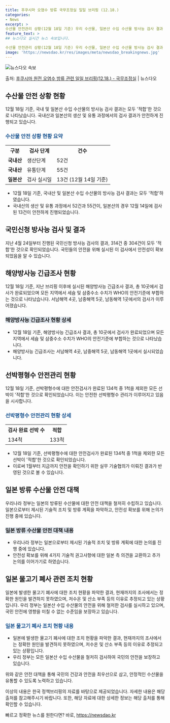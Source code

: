 ```yaml
---
title: 후쿠시마 오염수 방류 국무조정실 일일 브리핑 (12.18.)
categories:
- News
excerpt: >
수산물 안전관리 상황(12월 18일 기준) 우리 수산물, 일본산 수입 수산물 방사능 검사 결과 모두 적합입니…
feature_text: >
## 뉴스다오 실시간 뉴스 속보입니다.

수산물 안전관리 상황(12월 18일 기준) 우리 수산물, 일본산 수입 수산물 방사능 검사 결과 모두 적합입니…
image: 'https://newsdao.kr/res/images/meta/newsdao_breakingnews.jpg'
---
```


![뉴스다오 속보](https://newsdao.kr/res/images/meta/newsdao_breakingnews.jpg)

<p>출처: <a href="https://newsdao.kr/2834" rel="dofollow">후쿠시마 원전 오염수 방류 관련 일일 브리핑(12.18.) - 국무조정실</a> | 뉴스다오</p>

<h2 data-ke-size="size26">수산물 안전 상황 현황</h2>
<p data-ke-size="size16">12월 18일 기준, 국내 및 일본산 수입 수산물의 방사능 검사 결과는 모두 '적합'한 것으로 나타났습니다. 국내산과 일본산의 생산 및 유통 과정에서의 검사 결과가 안전하게 진행되고 있습니다.</p>

<h3><b><span style="color: #1a5490;">수산물 안전 상황 현황 요약</span></b></h3>
<table>
  <tr>
    <th>구분</th>
    <th>검사 단계</th>
    <th>건수</th>
  </tr>
  <tr>
    <td><b>국내산</b></td>
    <td>생산단계</td>
    <td>52건</td>
  </tr>
  <tr>
    <td><b>국내산</b></td>
    <td>유통단계</td>
    <td>55건</td>
  </tr>
  <tr>
    <td><b>일본산</b></td>
    <td>검사 실시일</td>
    <td>13건 (12월 14일 기준)</td>
  </tr>
</table>
<ul>
  <li>12월 18일 기준, 국내산 및 일본산 수입 수산물의 방사능 검사 결과는 모두 '적합'하였습니다.</li>
  <li>국내산의 생산 및 유통 과정에서 52건과 55건이, 일본산의 경우 12월 14일에 검사된 13건이 안전하게 진행되었습니다.</li>
</ul>

<h2 data-ke-size="size21">국민신청 방사능 검사 및 결과</h2>
<p data-ke-size="size16">지난 4월 24일부터 진행된 국민신청 방사능 검사의 결과, 314건 중 304건이 모두 '적합'한 것으로 확인되었습니다. 국민들의 안전을 위해 실시된 이 검사에서 안전성이 확보되었음을 알 수 있습니다.</p>

<h2 data-ke-size="size21">해양방사능 긴급조사 현황</h2>
<p data-ke-size="size16">12월 18일 기준, 지난 브리핑 이후에 실시된 해양방사능 긴급조사 결과, 총 10곳에서 검사가 완료되었으며 모든 지역에서 세슘 및 삼중수소 수치가 WHO의 안전기준에 부합하는 것으로 나타났습니다. 서남해역 4곳, 남중해역 5곳, 남동해역 1곳에서의 검사가 이루어졌습니다.</p>

<h3><b><span style="background-color: #21538527;">해양방사능 긴급조사 현황 상세</span></b></h3>
<ul>
  <li>12월 18일 기준, 해양방사능 긴급조사 결과, 총 10곳에서 검사가 완료되었으며 모든 지역에서 세슘 및 삼중수소 수치가 WHO의 안전기준에 부합하는 것으로 나타났습니다.</li>
  <li>해양방사능 긴급조사는 서남해역 4곳, 남중해역 5곳, 남동해역 1곳에서 실시되었습니다.</li>
</ul>

<h2 data-ke-size="size21">선박평형수 안전관리 현황</h2>
<p data-ke-size="size16">12월 18일 기준, 선박평형수에 대한 안전검사가 완료된 134척 중 1척을 제외한 모든 선박이 '적합'한 것으로 확인되었습니다. 이는 안전한 선박평형수 관리가 이루어지고 있음을 시사합니다.</p>

<h3><b><span style="color: #1a5490;">선박평형수 안전관리 현황 상세</span></b></h3>
<table>
  <tr>
    <th>검사 완료 선박 수</th>
    <th>적합</th>
  </tr>
  <tr>
    <td>134척</td>
    <td>133척</td>
  </tr>
</table>
<ul>
  <li>12월 18일 기준, 선박평형수에 대한 안전검사가 완료된 134척 중 1척을 제외한 모든 선박이 '적합'한 것으로 확인되었습니다.</li>
  <li>이로써 1월부터 지금까지 안전을 확인하기 위한 실무 기술협의가 이뤄진 결과가 반영된 것으로 볼 수 있습니다.</li>
</ul>

<h2 data-ke-size="size21">일본 방류 수산물 안전 대책</h2>
<p data-ke-size="size16">우리나라 정부는 일본의 방류된 수산물에 대한 안전 대책을 철저히 수립하고 있습니다. 일본으로부터 제시된 기술적 조치 및 방류 계획을 파악하고, 안전성 확보를 위해 논의가 진행 중에 있습니다.</p>

<h3><b><span style="background-color: #21538527;">일본 방류 수산물 안전 대책 내용</span></b></h3>
<ul>
  <li>우리나라 정부는 일본으로부터 제시된 기술적 조치 및 방류 계획에 대한 논의를 진행 중에 있습니다.</li>
  <li>안전성 확보를 위해 4가지 기술적 권고사항에 대한 일본 측 의견을 교환하고 추가 논의를 이어가기로 하였습니다.</li>
</ul>

<h2 data-ke-size="size21">일본 물고기 폐사 관련 조치 현황</h2>
<p data-ke-size="size16">일본에 발생한 물고기 폐사에 대한 조치 현황을 파악한 결과, 현재까지의 조사에서는 정확한 원인을 발견하지 못하였으며, 저수온 및 산소 부족 등의 이유로 추정되고 있는 상황입니다. 우리 정부는 일본산 수입 수산물의 안전을 위해 철저한 검사를 실시하고 있으며, 국민 안전에 영향을 미칠 수 없는 수준임을 보장하고 있습니다.</p>

<h3><b><span style="color: #1a5490;">일본 물고기 폐사 조치 현황 내용</span></b></h3>
<ul>
  <li>일본에 발생한 물고기 폐사에 대한 조치 현황을 파악한 결과, 현재까지의 조사에서는 정확한 원인을 발견하지 못하였으며, 저수온 및 산소 부족 등의 이유로 추정되고 있는 상황입니다.</li>
  <li>우리 정부는 모든 일본산 수입 수산물을 철저히 검사하여 국민의 안전을 보장하고 있습니다.</li>
</ul>

<p data-ke-size="size16">위와 같은 안전 대책을 통해 국민의 건강과 안전을 최우선으로 삼고, 안정적인 수산물을 유통할 수 있도록 노력하고 있습니다.</p>

<p data-ke-size="size16">이상의 내용은 한국 정책브리핑의 자료를 바탕으로 제공되었습니다. 자세한 내용은 해당 출처를 참고해주시기 바랍니다. 또한, 해당 자료에 대한 상세한 정보는 해당 출처를 통해 확인할 수 있습니다.</p> 

빠르고 정확한 뉴스를 원한다면? 바로, <a href="https://newsdao.kr" rel="dofollow">https://newsdao.kr</a>


    

